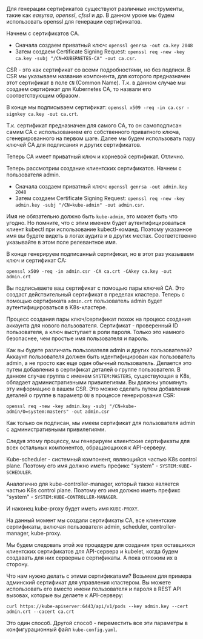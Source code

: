 Для генерации сертификатов существуют различные инструменты, такие как *easyrsa*, *openssl*, *cfssl* и др. В данном уроке мы будем использовать openssl для генерации сертификатов.

Начнем с сертификатов CA.

- Сначала создаем приватный ключ: `openssl genrsa -out ca.key 2048`
- Затем создаем Certificate Signing Request: `openssl req -new -key ca.key -subj "/CN=KUBERNETES-CA" -out ca.csr`.

CSR - это как сертификат со всеми подробностями, но без подписи. В CSR мы указываем название компонента, для которого предназначен этот сертификат в поле `CN` (Common Name). Т.к. в данном случае мы создаем сертификат для Kubernetes CA, то назвали его соответствующим образом.

В конце мы подписываем сертификат: `openssl x509 -req -in ca.csr -signkey ca.key -out ca.crt`.

Т.к. сертификат предназначен для самого CA, то он самоподписан самим CA с использованием его собственного приватного ключа, сгенерированного на первом шаге. Далее мы будем использовать пару ключей CA для подписания и других сертификатов.

Теперь CA имеет приватный ключ и корневой сертификат. Отлично.

Теперь рассмотрим создание клиентских сертификатов. Начнем с пользователя admin.

- Сначала создаем приватный ключ: `openssl genrsa -out admin.key 2048`
- Затем создаем Certificate Signing Request: `openssl req -new -key admin.key -subj "/CN=kube-admin" -out admin.csr`.

Имя не обязательно должно быть `kube-admin`, это может быть что угодно. Но помните, что с этим именем будет аутентифицироваться клиент kubectl при использование kubectl-команд. Поэтому указанное имя вы будете видеть в логах аудита и в других местах. Соответственно указывайте в этом поле релевантное имя.

В конце генерируем подписанный сертификат, но в этот раз указываем ключ и сертификат CA:

`openssl x509 -req -in admin.csr -CA ca.crt -CAkey ca.key -out admin.crt`

Вы подписываете ваш сертификат с помощью пары ключей CA. Это создаст действительный сертификат в пределах кластера. Теперь с помощью сертификата `admin.crt` пользователь admin будет аутентифицироваться в K8s-кластере.

Процесс создания пары ключ/сертификат похож на процесс создания аккаунта для нового пользователя. Сертификат - проверенный ID пользователя, а ключ выступает в роли пароля. Только это намного безопаснее, чем простые имя пользователя и пароль.

Как вы будете различать пользователя admin и других пользователей? Аккаунт пользователя должен быть идентифицирован как пользователь admin, а не просто как еще один обычный пользователь. Делается это путем добавления в сертификат деталей о группе пользователя. В данном случае группа с именем `SYSTEM:MASTERS`, существующая в K8s, обладает административными привилегиями. Вы должны упомянуть эту информацию в вашем CSR. Это можно сделать путем добавления деталей о группе в параметр `OU` в процессе генерирования CSR:

`openssl req -new -key admin.key -subj "/CN=kube-admin/O=system:masters" -out admin.csr`

Как только он подписан, мы имеем сертификат для пользователя admin с административными привилегиями.

Следуя этому процессу, мы генерируем клиентские сертификаты для всех остальных компонентов, обращающихся к API-серверу.

Kube-scheduler - системный компонент, являющийся частью K8s control plane. Поэтому его имя должно иметь префикс "system" - `SYSTEM:KUBE-SCHEDULER`.

Аналогично для kube-controller-manager, который также является частью K8s control plane. Поэтому его имя должно иметь префикс "system" - `SYSTEM:KUBE-CONTROLLER-MANAGER`.

И наконец kube-proxy будет иметь имя `KUBE-PROXY`.

На данный момент мы создали сертификаты CA, все клиентские сертификаты, включая пользователя admin, scheduler, controller-manager, kube-proxy.

Мы будем следовать этой же процедуре для создания трех оставшихся клиентских сертификатов для API-сервера и kubelet, когда будем создавать для них серверные сертификаты. А пока отложим их в сторону.

Что нам нужно делать с этими сертификатами? Возьмем для примера админский сертификат для управления кластером. Вы можете использовать его вместо имени пользователя и пароля в REST API вызовах, которые вы делаете к API-серверу:

`curl https://kube-apiserver:6443/api/v1/pods --key admin.key --cert admin.crt --cacert ca.crt`

Это один способ. Другой способ - переместить все эти параметры в конфигурационный файл `kube-config.yaml`.